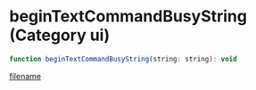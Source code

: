 # beginTextCommandBusyString (Category ui)

```js
function beginTextCommandBusyString(string: string): void
```

[filename](beginTextCommandBusyString_m.md ':include')